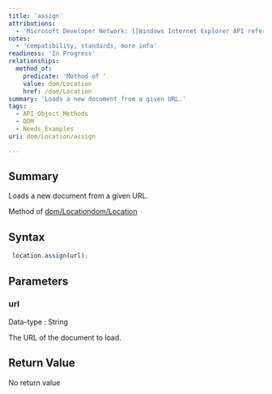 ```yaml
---
title: 'assign'
attributions:
  - 'Microsoft Developer Network: [[Windows Internet Explorer API reference](http://msdn.microsoft.com/en-us/library/ie/hh828809%28v=vs.85%29.aspx) Article]'
notes:
  - 'compatibility, standards, more info'
readiness: 'In Progress'
relationships:
  method_of:
    predicate: 'Method of '
    value: dom/Location
    href: /dom/Location
summary: 'Loads a new document from a given URL.'
tags:
  - API_Object_Methods
  - DOM
  - Needs_Examples
uri: dom/Location/assign

---
```

## Summary

Loads a new document from a given URL.

Method of [dom/Location](/dom/Location)[dom/Location](/dom/Location)

## Syntax

``` js
 location.assign(url);
```

## Parameters

### url

 Data-type
:   String

 The URL of the document to load.

## Return Value

No return value
